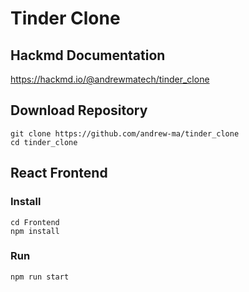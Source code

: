 # Tinder Clone

## Hackmd Documentation
https://hackmd.io/@andrewmatech/tinder_clone


## Download Repository
```
git clone https://github.com/andrew-ma/tinder_clone
cd tinder_clone
```


## **React Frontend**

### Install
```
cd Frontend
npm install
```

### Run
```
npm run start
```
